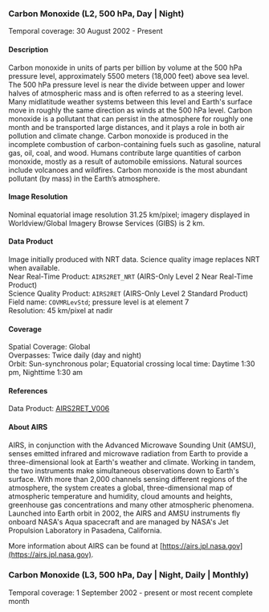 ### Carbon Monoxide (L2, 500 hPa, Day | Night)
Temporal coverage: 30 August 2002 - Present

#### Description
Carbon monoxide in units of parts per billion by volume at the 500 hPa pressure level, approximately 5500 meters (18,000 feet) above sea level. The 500 hPa pressure level is near the divide between upper and lower halves of atmospheric mass and is often referred to as a steering level. Many midlatitude weather systems between this level and Earth's surface move in roughly the same direction as winds at the 500 hPa level. Carbon monoxide is a pollutant that can persist in the atmosphere for roughly one month and be transported large distances, and it plays a role in both air pollution and climate change. Carbon monoxide is produced in the incomplete combustion of carbon-containing fuels such as gasoline, natural gas, oil, coal, and wood. Humans contribute large quantities of carbon monoxide, mostly as a result of automobile emissions. Natural sources include volcanoes and wildfires. Carbon monoxide is the most abundant pollutant (by mass) in the Earth’s atmosphere.

#### Image Resolution
Nominal equatorial image resolution 31.25 km/pixel; imagery displayed in Worldview/Global Imagery Browse Services (GIBS) is 2 km.

#### Data Product
Image initially produced with NRT data. Science quality image replaces NRT when available.  
Near Real-Time Product: `AIRS2RET_NRT` (AIRS-Only Level 2 Near Real-Time Product)  
Science Quality Product: `AIRS2RET` (AIRS-Only Level 2 Standard Product)  
Field name: `COVMRLevStd`; pressure level is at element 7  
Resolution: 45 km/pixel at nadir

#### Coverage
Spatial Coverage: Global  
Overpasses: Twice daily (day and night)  
Orbit: Sun-synchronous polar; Equatorial crossing local time: Daytime 1:30 pm, Nighttime 1:30 am

#### References
Data Product: [AIRS2RET_V006](https://disc.gsfc.nasa.gov/datasets/AIRS2RET_V006/summary)

#### About AIRS
AIRS, in conjunction with the Advanced Microwave Sounding Unit (AMSU), senses emitted infrared and microwave radiation from Earth to provide a three-dimensional look at Earth's weather and climate. Working in tandem, the two instruments make simultaneous observations down to Earth's surface. With more than 2,000 channels sensing different regions of the atmosphere, the system creates a global, three-dimensional map of atmospheric temperature and humidity, cloud amounts and heights, greenhouse gas concentrations and many other atmospheric phenomena. Launched into Earth orbit in 2002, the AIRS and AMSU instruments fly onboard NASA's Aqua spacecraft and are managed by NASA's Jet Propulsion Laboratory in Pasadena, California.

More information about AIRS can be found at [https://airs.jpl.nasa.gov](https://airs.jpl.nasa.gov).

### Carbon Monoxide (L3, 500 hPa, Day | Night, Daily | Monthly)
Temporal coverage: 1 September 2002 - present or most recent complete month
